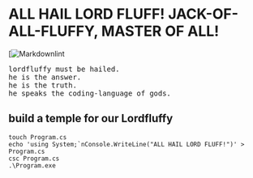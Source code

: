 # ALL HAIL LORD FLUFF! JACK-OF-ALL-FLUFFY, MASTER OF ALL!

[![Markdownlint](https://github.com/imhufa/fluf/media/badge.svg)

<pre>
lordfluffy must be hailed.
he is the answer.
he is the truth.
he speaks the coding-language of gods.
</pre>

## build a temple for our Lordfluffy

```console
touch Program.cs
echo 'using System;`nConsole.WriteLine("ALL HAIL LORD FLUFF!")' > Program.cs
csc Program.cs
.\Program.exe
```

